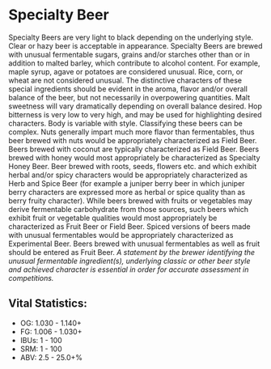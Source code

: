 # Specialty Beer

Specialty Beers are very light to black depending on the underlying style. Clear or hazy beer is acceptable in appearance. Specialty Beers are brewed with unusual fermentable sugars, grains and/or starches other than or in addition to malted barley, which contribute to alcohol content. For example, maple syrup, agave or potatoes are considered unusual. Rice, corn, or wheat are not considered unusual. The distinctive characters of these special ingredients should be evident in the aroma, flavor and/or overall balance of the beer, but not necessarily in overpowering quantities. Malt sweetness will vary dramatically depending on overall balance desired. Hop bitterness is very low to very high, and may be used for highlighting desired characters. Body is variable with style. Classifying these beers can be complex. Nuts generally impart much more flavor than fermentables, thus beer brewed with nuts would be appropriately characterized as Field Beer. Beers brewed with coconut are typically characterized as Field Beer. Beers brewed with honey would most appropriately be characterized as Specialty Honey Beer. Beer brewed with roots, seeds, flowers etc. and which exhibit herbal and/or spicy characters would be appropriately characterized as Herb and Spice Beer (for example a juniper berry beer in which juniper berry characters are expressed more as herbal or spice quality than as berry fruity character). While beers brewed with fruits or vegetables may derive fermentable carbohydrate from those sources, such beers which exhibit fruit or vegetable qualities would most appropriately be characterized as Fruit Beer or Field Beer. Spiced versions of beers made with unusual fermentables would be appropriately characterized as Experimental Beer. Beers brewed with unusual fermentables as well as fruit should be entered as Fruit Beer. _A statement by the brewer identifying the unusual fermentable ingredient(s), underlying classic or other beer style and achieved character is essential in order for accurate assessment in competitions._

## Vital Statistics:

- OG: 1.030 - 1.140+
- FG: 1.006 - 1.030+
- IBUs: 1 - 100
- SRM: 1 - 100
- ABV: 2.5 - 25.0+%